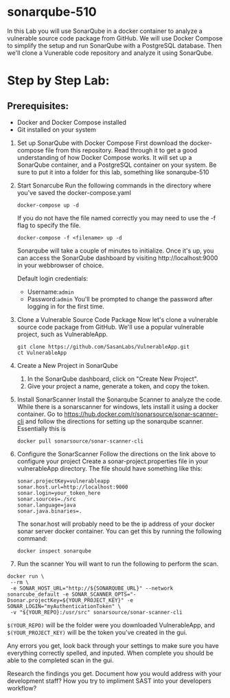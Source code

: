 # sonarqube-510
In this Lab you will use SonarQube in a docker container to analyze a vulnerable source code package from GitHub.  We will use Docker Compose to simplify the setup and run SonarQube with a PostgreSQL database.  Then we'll clone a Vunerable code repository and analyze it using SonarQube.

# Step by Step Lab:
## Prerequisites:
* Docker and Docker Compose installed
* Git installed on your system

1. Set up SonarQube with Docker Compose
   First download the docker-compose file from this repository.  Read through it to get a good understanding of how Docker Compose works.  It will set up a SonarQube container, and a PostgreSQL container on your system.  Be sure to put it into a folder for this lab, something like sonarqube-510
2. Start Sonarcube
   Run the following commands in the directory where you've saved the docker-compose.yaml

   
   ```
   docker-compose up -d
   ```

   If you do not have the file named correctly you may need to use the -f flag to specify the file.

   ```
   docker-compose -f <filename> up -d
   ```

   Sonarqube will take a couple of minutes to initialize.  Once it's up, you can access the SonarQube dashboard by visiting http://localhost:9000 in your webbrowser of choice.

   Default login credentials:
   * Username:```admin```
   * Password:```admin```
   You'll be prompted to change the password after logging in for the first time.
3. Clone a Vulnerable Source Code Package
   Now let's clone a vulnerable source code package from GitHub.  We'll use a popular vulnerable project, such as VulnerableApp.
   ```
   git clone https://github.com/SasanLabs/VulnerableApp.git
   ct VulnerableApp
   ```
4. Create a New Project in SonarQube
   1. In the SonarQube dashboard, click on "Create New Project".
   2. Give your project a name, generate a token, and copy the token.
5. Install SonarScanner
   Install the Sonarqube Scanner to analyze the code.  While there is a sonarscanner for windows, lets install it using a docker container.  Go to https://hub.docker.com/r/sonarsource/sonar-scanner-cli and follow the directions for setting up the sonarqube scanner.
   Essentially this is
   ```
   docker pull sonarsource/sonar-scanner-cli
   ```

7. Configure the SonarScanner
   Follow the directions on the link above to configure your project
   Create a sonar-project.properties file in your vulnerableApp directory.  The file should have something like this:

   ```
   sonar.projectKey=vulnerableapp
   sonar.host.url=http://localhost:9000
   sonar.login=your_token_here
   sonar.sources=./src
   sonar.language=java
   sonar.java.binaries=.

   ```
   The sonar.host will probably need to be the ip address of your docker sonar server docker container.  You can get this by running the following command:
   ```
   docker inspect sonarqube
   ```
8.  Run the scanner
   You will want to run the following to perform the scan.
   ```
   docker run \
    --rm \
    -e SONAR_HOST_URL="http://${SONARQUBE_URL}" --network sonarcube_default -e SONAR_SCANNER_OPTS="-Dsonar.projectKey=${YOUR_PROJECT_KEY}" -e SONAR_LOGIN="myAuthenticationToken" \
    -v "${YOUR_REPO}:/usr/src" sonarsource/sonar-scanner-cli
   ```
   ```$(YOUR_REPO)``` will be the folder were you downloaded VulnerableApp, and ```$(YOUR_PROJECT_KEY)``` will be the token  you've created in the gui.

   Any errors you get, look back through your settings to make sure you have everything correctly spelled, and inputed.  When complete you should be able to the completed scan in the gui.

   Research the findings you get.  Document how you would address with your development staff?  How you try to impliment SAST into your developers workflow?
